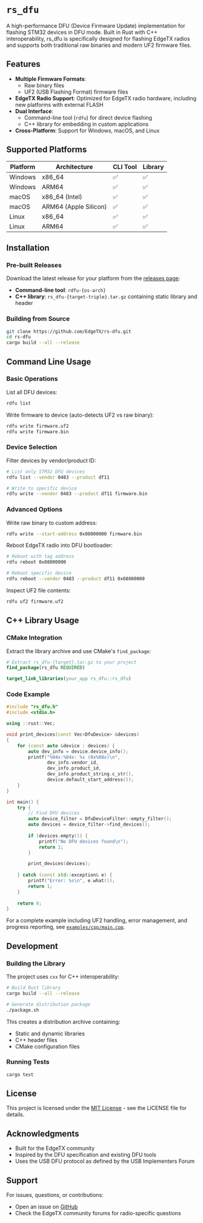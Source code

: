 # `rs_dfu`

A high-performance DFU (Device Firmware Update) implementation for flashing
STM32 devices in DFU mode. Built in Rust with C++ interoperability, rs_dfu is
specifically designed for flashing EdgeTX radios and supports both traditional
raw binaries and modern UF2 firmware files.

## Features

- **Multiple Firmware Formats**: 
  - Raw binary files
  - UF2 (USB Flashing Format) firmware files
- **EdgeTX Radio Support**: Optimized for EdgeTX radio hardware, including new platforms with external FLASH
- **Dual Interface**: 
  - Command-line tool (`rdfu`) for direct device flashing
  - C++ library for embedding in custom applications
- **Cross-Platform**: Support for Windows, macOS, and Linux

## Supported Platforms

| Platform | Architecture          | CLI Tool | Library |
|----------|-----------------------|----------|---------|
| Windows  | x86_64                |    ✅    |   ✅    |
| Windows  | ARM64                 |    ✅    |   ✅    |
| macOS    | x86_64 (Intel)        |    ✅    |   ✅    |
| macOS    | ARM64 (Apple Silicon) |    ✅    |   ✅    |
| Linux    | x86_64                |    ✅    |   ✅    |
| Linux    | ARM64                 |    ✅    |   ✅    |

## Installation

### Pre-built Releases

Download the latest release for your platform from the [releases page](https://github.com/EdgeTX/rs-dfu/releases):

- **Command-line tool**: `rdfu-{os-arch}`
- **C++ library**: `rs_dfu-{target-triple}.tar.gz` containing static library and header

### Building from Source

```bash
git clone https://github.com/EdgeTX/rs-dfu.git
cd rs-dfu
cargo build --all --release
```

## Command Line Usage

### Basic Operations

List all DFU devices:
```bash
rdfu list
```

Write firmware to device (auto-detects UF2 vs raw binary):
```bash
rdfu write firmware.uf2
rdfu write firmware.bin
```

### Device Selection

Filter devices by vendor/product ID:
```bash
# List only STM32 DFU devices
rdfu list --vendor 0483 --product df11

# Write to specific device
rdfu write --vendor 0483 --product df11 firmware.bin
```

### Advanced Options

Write raw binary to custom address:
```bash
rdfu write --start-address 0x08000000 firmware.bin
```

Reboot EdgeTX radio into DFU bootloader:
```bash
# Reboot with tag address
rdfu reboot 0x08000000

# Reboot specific device 
rdfu reboot --vendor 0483 --product df11 0x08000000
```

Inspect UF2 file contents:
```bash
rdfu uf2 firmware.uf2
```

## C++ Library Usage

### CMake Integration

Extract the library archive and use CMake's `find_package`:

```cmake
# Extract rs_dfu-{target}.tar.gz to your project
find_package(rs_dfu REQUIRED)

target_link_libraries(your_app rs_dfu::rs_dfu)
```

### Code Example

```cpp
#include "rs_dfu.h"
#include <stdio.h>

using ::rust::Vec;

void print_devices(const Vec<DfuDevice> &devices)
{
    for (const auto &device : devices) {
        auto dev_info = device.device_info();
        printf("%04x:%04x: %s (0x%08x)\n",
               dev_info.vendor_id,
               dev_info.product_id,
               dev_info.product_string.c_str(),
               device.default_start_address());
    }
}

int main() {
    try {
        // Find DFU devices
        auto device_filter = DfuDeviceFilter::empty_filter();
        auto devices = device_filter->find_devices();
        
        if (devices.empty()) {
            printf("No DFU devices found\n");
            return 1;
        }

        print_devices(devices);
        
    } catch (const std::exception& e) {
        printf("Error: %s\n", e.what());
        return 1;
    }
    
    return 0;
}
```

For a complete example including UF2 handling, error management, and progress
reporting, see [`examples/cpp/main.cpp`](examples/cpp/main.cpp).

## Development

### Building the Library

The project uses `cxx` for C++ interoperability:

```bash
# Build Rust library
cargo build --all --release

# Generate distribution package
./package.sh
```

This creates a distribution archive containing:
- Static and dynamic libraries
- C++ header files
- CMake configuration files

### Running Tests

```bash
cargo test
```

## License

This project is licensed under the [MIT License](LICENSE) - see the LICENSE file for details.

## Acknowledgments

- Built for the EdgeTX community
- Inspired by the DFU specification and existing DFU tools
- Uses the USB DFU protocol as defined by the USB Implementers Forum

## Support

For issues, questions, or contributions:
- Open an issue on [GitHub](https://github.com/EdgeTX/rs-dfu/issues)
- Check the EdgeTX community forums for radio-specific questions

